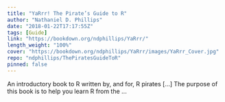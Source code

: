 ```yaml
---
title: "YaRrr! The Pirate’s Guide to R"
author: "Nathaniel D. Phillips"
date: "2018-01-22T17:17:55Z"
tags: [Guide]
link: "https://bookdown.org/ndphillips/YaRrr/"
length_weight: "100%"
cover: "https://bookdown.org/ndphillips/YaRrr/images/YaRrr_Cover.jpg"
repo: "ndphillips/ThePiratesGuideToR"
pinned: false
---
```


An introductory book to R written by, and for, R pirates [...] The purpose of this book is to help you learn R from the ...

